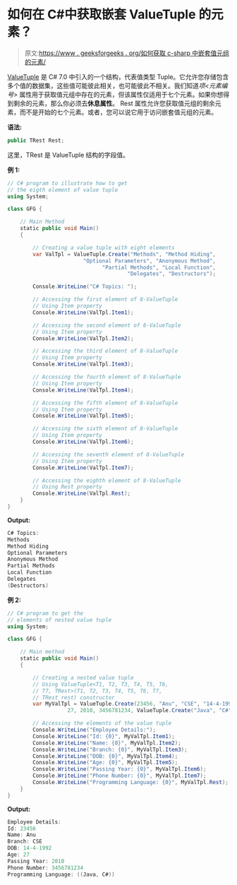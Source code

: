 # 如何在 C#中获取嵌套 ValueTuple 的元素？

> 原文:[https://www . geeksforgeeks . org/如何获取 c-sharp 中嵌套值元组的元素/](https://www.geeksforgeeks.org/how-to-get-the-elements-of-the-nested-valuetuple-in-c-sharp/)

[ValueTuple](https://www.geeksforgeeks.org/valuetuple-in-c-sharp/) 是 C# 7.0 中引入的一个结构，代表值类型 Tuple。它允许您存储包含多个值的数据集，这些值可能彼此相关，也可能彼此不相关。我们知道*项<元素编号>* 属性用于获取值元组中存在的元素，但该属性仅适用于七个元素。如果你想得到剩余的元素，那么你必须去**休息属性**。
Rest 属性允许您获取值元组的剩余元素，而不是开始的七个元素。或者，您可以说它用于访问嵌套值元组的元素。

**语法:**

```cs
public TRest Rest;
```

这里，TRest 是 ValueTuple <t1 t2="" t3="" t4="" t5="" t6="" t7="" trest="">结构的字段值。</t1>

**例 1:**

```cs
// C# program to illustrate how to get
// the eigth element of value tuple
using System;

class GFG {

    // Main Method
    static public void Main()
    {

        // Creating a value tuple with eight elements
        var ValTpl = ValueTuple.Create("Methods", "Method Hiding",
                        "Optional Parameters", "Anonymous Method",
                              "Partial Methods", "Local Function",
                                      "Delegates", "Destructors");

        Console.WriteLine("C# Topics: ");

        // Accessing the first element of 8-ValueTuple
        // Using Item property
        Console.WriteLine(ValTpl.Item1);

        // Accessing the second element of 8-ValueTuple
        // Using Item property
        Console.WriteLine(ValTpl.Item2);

        // Accessing the third element of 8-ValueTuple
        // Using Item property
        Console.WriteLine(ValTpl.Item3);

        // Accessing the fourth element of 8-ValueTuple
        // Using Item property
        Console.WriteLine(ValTpl.Item4);

        // Accessing the fifth element of 8-ValueTuple
        // Using Item property
        Console.WriteLine(ValTpl.Item5);

        // Accessing the sixth element of 8-ValueTuple
        // Using Item property
        Console.WriteLine(ValTpl.Item6);

        // Accessing the seventh element of 8-ValueTuple
        // Using Item property
        Console.WriteLine(ValTpl.Item7);

        // Accessing the eighth element of 8-ValueTuple
        // Using Rest property
        Console.WriteLine(ValTpl.Rest);
    }
}
```

**Output:**

```cs
C# Topics: 
Methods
Method Hiding
Optional Parameters
Anonymous Method
Partial Methods
Local Function
Delegates
(Destructors)

```

**例 2:**

```cs
// C# program to get the
// elements of nested value tuple
using System;

class GFG {

    // Main method
    static public void Main()
    {

        // Creating a nested value tuple
        // Using ValueTuple<T1, T2, T3, T4, T5, T6,
        // T7, TRest>(T1, T2, T3, T4, T5, T6, T7, 
        // TRest rest) constructor
        var MyValTpl = ValueTuple.Create(23456, "Anu", "CSE", "14-4-1992",
                   27, 2010, 3456781234, ValueTuple.Create("Java", "C#"));

        // Accessing the elements of the value tuple
        Console.WriteLine("Employee Details:");
        Console.WriteLine("Id: {0}", MyValTpl.Item1);
        Console.WriteLine("Name: {0}", MyValTpl.Item2);
        Console.WriteLine("Branch: {0}", MyValTpl.Item3);
        Console.WriteLine("DOB: {0}", MyValTpl.Item4);
        Console.WriteLine("Age: {0}", MyValTpl.Item5);
        Console.WriteLine("Passing Year: {0}", MyValTpl.Item6);
        Console.WriteLine("Phone Number: {0}", MyValTpl.Item7);
        Console.WriteLine("Programming Language: {0}", MyValTpl.Rest);
    }
}
```

**Output:**

```cs
Employee Details:
Id: 23456
Name: Anu
Branch: CSE
DOB: 14-4-1992
Age: 27
Passing Year: 2010
Phone Number: 3456781234
Programming Language: ((Java, C#))

```